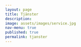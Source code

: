 ```yaml
---
layout: page
title: Tjänster
description: 
image: assets/images/service.jpg
nav-menu: true
published: true
permalink: tjanster
---
```


